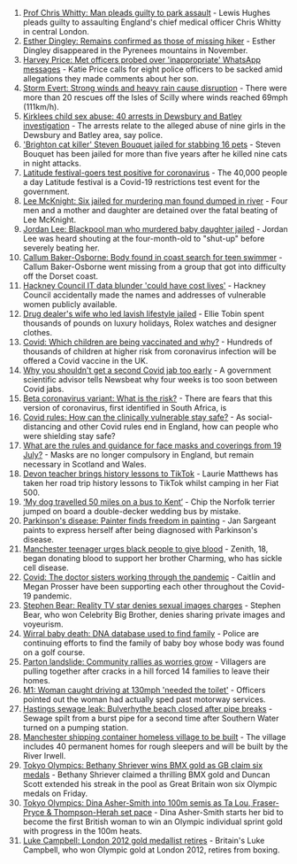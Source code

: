 1. [Prof Chris Whitty: Man pleads guilty to park assault](https://www.bbc.co.uk/news/uk-england-58031419) - Lewis Hughes pleads guilty to assaulting England's chief medical officer Chris Whitty in central London.
2. [Esther Dingley: Remains confirmed as those of missing hiker](https://www.bbc.co.uk/news/uk-england-tyne-58022860) - Esther Dingley disappeared in the Pyrenees mountains in November.
3. [Harvey Price: Met officers probed over 'inappropriate' WhatsApp messages](https://www.bbc.co.uk/news/uk-england-london-58009788) - Katie Price calls for eight police officers to be sacked amid allegations they made comments about her son.
4. [Storm Evert: Strong winds and heavy rain cause disruption](https://www.bbc.co.uk/news/uk-england-cornwall-58022839) - There were more than 20 rescues off the Isles of Scilly where winds reached 69mph (111km/h).
5. [Kirklees child sex abuse: 40 arrests in Dewsbury and Batley investigation](https://www.bbc.co.uk/news/uk-england-leeds-58030849) - The arrests relate to the alleged abuse of nine girls in the Dewsbury and Batley area, say police.
6. ['Brighton cat killer' Steven Bouquet jailed for stabbing 16 pets](https://www.bbc.co.uk/news/uk-england-sussex-58017099) - Steven Bouquet has been jailed for more than five years after he killed nine cats in night attacks.
7. [Latitude festival-goers test positive for coronavirus](https://www.bbc.co.uk/news/uk-england-suffolk-58025078) - The 40,000 people a day Latitude festival is a Covid-19 restrictions test event for the government.
8. [Lee McKnight: Six jailed for murdering man found dumped in river](https://www.bbc.co.uk/news/uk-england-tyne-58006829) - Four men and a mother and daughter are detained over the fatal beating of Lee McKnight.
9. [Jordan Lee: Blackpool man who murdered baby daughter jailed](https://www.bbc.co.uk/news/uk-england-lancashire-58028070) - Jordan Lee was heard shouting at the four-month-old to "shut-up" before severely beating her.
10. [Callum Baker-Osborne: Body found in coast search for teen swimmer](https://www.bbc.co.uk/news/uk-england-dorset-58027177) - Callum Baker-Osborne went missing from a group that got into difficulty off the Dorset coast.
11. [Hackney Council IT data blunder 'could have cost lives'](https://www.bbc.co.uk/news/uk-england-london-58009789) - Hackney Council accidentally made the names and addresses of vulnerable women publicly available.
12. [Drug dealer's wife who led lavish lifestyle jailed](https://www.bbc.co.uk/news/uk-england-merseyside-58016168) - Ellie Tobin spent thousands of pounds on luxury holidays, Rolex watches and designer clothes.
13. [Covid: Which children are being vaccinated and why?](https://www.bbc.co.uk/news/health-57888429) - Hundreds of thousands of children at higher risk from coronavirus infection will be offered a Covid vaccine in the UK.
14. [Why you shouldn't get a second Covid jab too early](https://www.bbc.co.uk/news/newsbeat-57682233) - A government scientific advisor tells Newsbeat why four weeks is too soon between Covid jabs.
15. [Beta coronavirus variant: What is the risk?](https://www.bbc.co.uk/news/health-55534727) - There are fears that this version of coronavirus, first identified in South Africa, is
16. [Covid rules: How can the clinically vulnerable stay safe?](https://www.bbc.co.uk/news/health-51997151) - As social-distancing and other Covid rules end in England, how can people who were shielding stay safe?
17. [What are the rules and guidance for face masks and coverings from 19 July?](https://www.bbc.co.uk/news/health-51205344) - Masks are no longer compulsory in England, but remain necessary in Scotland and Wales.
18. [Devon teacher brings history lessons to TikTok](https://www.bbc.co.uk/news/uk-england-devon-58015327) - Laurie Matthews has taken her road trip history lessons to TikTok whilst camping in her Fiat 500.
19. [‘My dog travelled 50 miles on a bus to Kent’](https://www.bbc.co.uk/news/uk-england-london-58013312) - Chip the Norfolk terrier jumped on board a double-decker wedding bus by mistake.
20. [Parkinson's disease: Painter finds freedom in painting](https://www.bbc.co.uk/news/uk-england-leeds-58027808) - Jan Sargeant paints to express herself after being diagnosed with Parkinson's disease.
21. [Manchester teenager urges black people to give blood](https://www.bbc.co.uk/news/uk-england-manchester-58014249) - Zenith, 18, began donating blood to support her brother Charming, who has sickle cell disease.
22. [Covid: The doctor sisters working through the pandemic](https://www.bbc.co.uk/news/uk-england-devon-58011779) - Caitlín and Megan Prosser have been supporting each other throughout the Covid-19 pandemic.
23. [Stephen Bear: Reality TV star denies sexual images charges](https://www.bbc.co.uk/news/uk-england-essex-58025231) - Stephen Bear, who won Celebrity Big Brother, denies sharing private images and voyeurism.
24. [Wirral baby death: DNA database used to find family](https://www.bbc.co.uk/news/uk-england-merseyside-58024754) - Police are continuing efforts to find the family of baby boy whose body was found on a golf course.
25. [Parton landslide: Community rallies as worries grow](https://www.bbc.co.uk/news/uk-england-cumbria-58025452) - Villagers are pulling together after cracks in a hill forced 14 families to leave their homes.
26. [M1: Woman caught driving at 130mph 'needed the toilet'](https://www.bbc.co.uk/news/uk-england-derbyshire-58028010) - Officers pointed out the woman had actually sped past motorway services.
27. [Hastings sewage leak: Bulverhythe beach closed after pipe breaks](https://www.bbc.co.uk/news/uk-england-sussex-58023211) - Sewage spilt from a burst pipe for a second time after Southern Water turned on a pumping station.
28. [Manchester shipping container homeless village to be built](https://www.bbc.co.uk/news/uk-england-manchester-58024745) - The village includes 40 permanent homes for rough sleepers and will be built by the River Irwell.
29. [Tokyo Olympics: Bethany Shriever wins BMX gold as GB claim six medals](https://www.bbc.co.uk/sport/olympics/58022228) - Bethany Shriever claimed a thrilling BMX gold and Duncan Scott extended his streak in the pool as Great Britain won six Olympic medals on Friday.
30. [Tokyo Olympics: Dina Asher-Smith into 100m semis as Ta Lou, Fraser-Pryce & Thompson-Herah set pace](https://www.bbc.co.uk/sport/olympics/58021977) - Dina Asher-Smith starts her bid to become the first British woman to win an Olympic individual sprint gold with progress in the 100m heats.
31. [Luke Campbell: London 2012 gold medallist retires](https://www.bbc.co.uk/sport/boxing/58000922) - Britain's Luke Campbell, who won Olympic gold at London 2012, retires from boxing.
